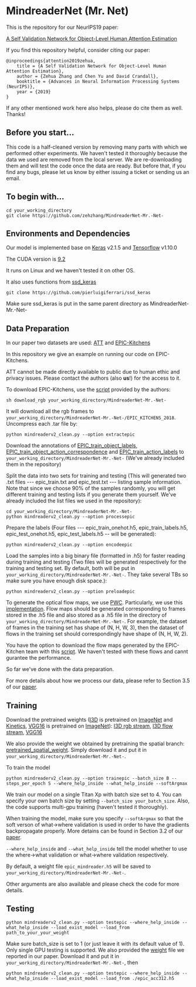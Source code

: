 # MindreaderNet (Mr. Net)
This is the repository for our NeurIPS19 paper:

[A Self Validation Network for Object-Level Human Attention Estimation](https://arxiv.org/pdf/1910.14260.pdf)

If you find this repository helpful, consider citing our paper:

```
@inproceedings{attention2019zehua, 
    title = {A Self Validation Network for Object-Level Human Attention Estimation},
    author = {Zehua Zhang and Chen Yu and David Crandall},
    booktitle = {Advances in Neural Information Processing Systems (NeurIPS)},
    year = {2019}
}
```

If any other mentioned work here also helps, please do cite them as well. Thanks!

## Before you start...
This code is a half-cleaned version by removing many parts with which we performed other experiments. We haven't tested it thoroughly because the data we used are removed from the local server. We are re-downloading them and will test the code once the data are ready. But before that, if you find any bugs, please let us know by either issuing a ticket or sending us an email.

## To begin with...
```
cd your_working_directory
git clone https://github.com/zehzhang/MindreaderNet-Mr.-Net-
```

## Environments and Dependencies
Our model is implemented base on [Keras](https://keras.io/) v2.1.5 and [Tensorflow](https://www.tensorflow.org/) v1.10.0

The CUDA version is [9.2](https://developer.nvidia.com/cuda-92-download-archive)

It runs on Linux and we haven't tested it on other OS.

It also uses functions from [ssd_keras](https://github.com/pierluigiferrari/ssd_keras)

```
git clone https://github.com/pierluigiferrari/ssd_keras
```

Make sure ssd_keras is put in the same parent directory as MindreaderNet-Mr.-Net-

## Data Preparation
In our paper two datasets are used: [ATT](http://vision.soic.indiana.edu/papers/gaze2018bmvc.pdf) and [EPIC-Kitchens](http://openaccess.thecvf.com/content_ECCV_2018/papers/Dima_Damen_Scaling_Egocentric_Vision_ECCV_2018_paper.pdf)

In this repository we give an example on running our code on EPIC-Kitchens. 

ATT cannot be made directly available to public due to human ethic and privacy issues. Please contact the authors (also **us**!) for the access to it. 

To download EPIC-Kitchens, use the [script](https://github.com/epic-kitchens/download-scripts/blob/master/frames_rgb_flow/download_rgb.sh) provided by the authors:

```
sh download_rgb your_working_directory/MindreaderNet-Mr.-Net-
```

It will download all the rgb frames to `your_working_directory/MindreaderNet-Mr.-Net-/EPIC_KITCHENS_2018`. Uncompress each .tar file by:

```
python mindreaderv2_clean.py --option extractepic
```

Download the annotations of [EPIC_train_object_labels](https://github.com/epic-kitchens/annotations/blob/master/EPIC_train_object_labels.csv), [EPIC_train_object_action_correspondence](https://github.com/epic-kitchens/annotations/blob/master/EPIC_train_object_action_correspondence.csv) and [EPIC_train_action_labels](https://github.com/epic-kitchens/annotations/blob/master/EPIC_train_action_labels.csv) to `your_working_directory/MindreaderNet-Mr.-Net-` (We've already included them in the repository)

Split the data into two sets for training and testing (This will generated two .txt files --- epic_train.txt and epic_test.txt --- listing sample information. Note that since we choose 90% of the samples randomly, you will get different training and testing lists if you generate them yourself. We've already included the list files we used in the repository):

```
cd your_working_directory/MindreaderNet-Mr.-Net-
python mindreaderv2_clean.py --option processepic
```

Prepare the labels (Four files --- epic_train_onehot.h5, epic_train_labels.h5, epic_test_onehot.h5, epic_test_labels.h5 -- will be generated):

```
python mindreaderv2_clean.py --option encodeepic
```

Load the samples into a big binary file (formatted in .h5) for faster reading during training and testing (Two files will be generated respectively for the training and testing set. By default, both will be put in `your_working_directory/MindreaderNet-Mr.-Net-`. They take several TBs so make sure you have enough disk space.):

```
python mindreaderv2_clean.py --option preloadepic
```

To generate the optical flow maps, we use [PWC](https://arxiv.org/abs/1709.02371). Particularly, we use this [implementation](https://github.com/sniklaus/pytorch-pwc). Flow maps should be generated corresponding to frames stored in the .h5 file and also stored as a .h5 file in the directory of `your_working_directory/MindreaderNet-Mr.-Net-`. For example, the dataset of frames in the training set has shape of (N, H, W, 3), then the dataset of flows in the training set should correspondingly have shape of (N, H, W, 2).

You have the option to download the flow maps generated by the EPIC-Kitchen team with this [script](https://github.com/epic-kitchens/download-scripts/blob/master/frames_rgb_flow/download_flow.sh). We haven't tested with these flows and cannt gurantee the performance.

So far we've done with the data preparation.

For more details about how we process our data, please refer to Section 3.5 of our [paper](https://arxiv.org/pdf/1910.14260.pdf).

## Training

Download the pretrained weights ([I3D](https://arxiv.org/pdf/1705.07750.pdf) is pretrained on [ImageNet](http://www.image-net.org/papers/imagenet_cvpr09.pdf) and [Kinetics](https://arxiv.org/abs/1705.06950), [VGG16](https://arxiv.org/abs/1409.1556) is pretrained on [ImageNet](http://www.image-net.org/papers/imagenet_cvpr09.pdf)): [I3D rgb stream](https://drive.google.com/file/d/1-e6msoYkDkHC0i_a7STqrHvBnMtS5rnE/view?usp=sharing), [I3D flow stream](https://drive.google.com/file/d/1o_mAiMYBveC-jtZFvMlYrKoK4QYvKILx/view?usp=sharing), [VGG16](https://drive.google.com/file/d/1SMarCUF10ykgH-0d7oaZbk4pl9cso84v/view?usp=sharing)

We also provide the weight we obtained by pretraining the spatial branch: [pretrained_spatial_weight](https://drive.google.com/file/d/127LJsKgOQ9N7_0RGVEwIW_U00eB-wn04/view?usp=sharing). Simply download it and put it in `your_working_directory/MindreaderNet-Mr.-Net-`.

To train the model

```
python mindreaderv2_clean.py --option trainepic --batch_size B --steps_per_epoch S --where_help_inside --what_help_inside --softArgmax
```

We train our model on a single Titan Xp with batch size set to 4. You can specify your own batch size by setting ```--batch_size your_batch_size```. Also, the code supports multi-gpu training (haven't tested it thoroughly).

When training the model, make sure you specify `--softArgmax` so that the soft verson of what→where validation is used in order to have the gradients backpropagate properly. More detains can be found in Section 3.2 of our [paper](https://arxiv.org/pdf/1910.14260.pdf).

`--where_help_inside` and `--what_help_inside` tell the model whether to use the where→what validation or what→where validation respectively.

By default, a weight file `epic_mindreader.h5` will be saved to `your_working_directory/MindreaderNet-Mr.-Net-`.

Other arguments are also available and please check the code for more details.

## Testing

```
python mindreaderv2_clean.py --option testepic --where_help_inside --what_help_inside --load_exist_model --load_from path_to_your_your_weight
```

Make sure batch_size is set to 1 (or just leave it with its default value of 1).  Only single GPU testing is supported. We also provided the [weight](https://drive.google.com/file/d/1EfWb6xasnkYHd-1CvT3MBSMpfZmyiulh/view?usp=sharing) file we reported in our paper. Download it and put it in `your_working_directory/MindreaderNet-Mr.-Net-`, then
```
python mindreaderv2_clean.py --option testepic --where_help_inside --what_help_inside --load_exist_model --load_from ./epic_acc312.h5
```
